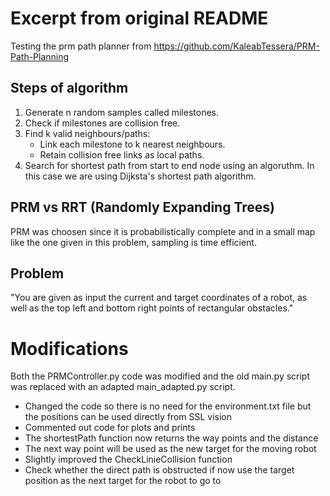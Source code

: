 # Excerpt from original README
Testing the prm path planner from https://github.com/KaleabTessera/PRM-Path-Planning

## Steps of algorithm
1. Generate n random samples called milestones.
2. Check if milestones are collision free.
3. Find k valid neighbours/paths:
   - Link each milestone to k nearest neighbours.
   - Retain collision free links as local paths.
4. Search for shortest path from start to end node using an algoruthm. In this case we are using Dijksta's shortest path algorithm.

## PRM vs RRT (Randomly Expanding Trees)
PRM was choosen since it is probabilistically complete and in a small map like the one given in this problem, sampling is time efficient.

## Problem
"You are given as input the current and target coordinates of a robot, as well as the top left and bottom right points of rectangular obstacles."

# Modifications
Both the PRMController.py code was modified and the old main.py script was replaced with an adapted main_adapted.py script. 
- Changed the code so there is no need for the environment.txt file but the positions can be used directly from SSL vision
- Commented out code for plots and prints
- The shortestPath function now returns the way points and the distance
- The next way point will be used as the new target for the moving robot
- Slightly improved the CheckLinieCollision function
- Check whether the direct path is obstructed if now use the target position as the next target for the robot to go to


